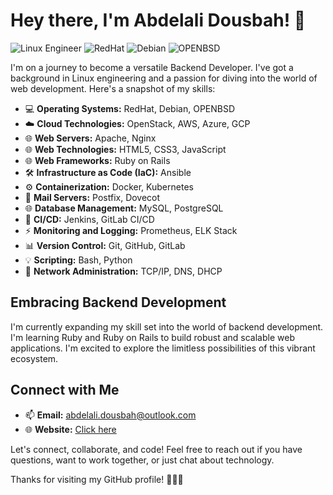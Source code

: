 # Hey there, I'm Abdelali Dousbah! 👋

![Linux Engineer](https://img.shields.io/badge/-Linux%20Engineer-333333?style=flat&logo=linux)
![RedHat](https://img.shields.io/badge/-RedHat-333333?style=flat&logo=red-hat)
![Debian](https://img.shields.io/badge/-Debian-333333?style=flat&logo=debian)
![OPENBSD](https://img.shields.io/badge/-OPENBSD-333333?style=flat&logo=openbsd)

I'm on a journey to become a versatile Backend Developer. I've got a background in Linux engineering and a passion for diving into the world of web development. Here's a snapshot of my skills:

- 💻 **Operating Systems:** RedHat, Debian, OPENBSD
- ☁️ **Cloud Technologies:** OpenStack, AWS, Azure, GCP
- 🌐 **Web Servers:** Apache, Nginx
- 🌐 **Web Technologies:** HTML5, CSS3, JavaScript
- 🌐 **Web Frameworks:** Ruby on Rails
- 🛠️ **Infrastructure as Code (IaC):** Ansible
- ⚙️ **Containerization:** Docker, Kubernetes
- 📧 **Mail Servers:** Postfix, Dovecot
- 🌐 **Database Management:** MySQL, PostgreSQL
- 🚀 **CI/CD:** Jenkins, GitLab CI/CD
- ⚡ **Monitoring and Logging:** Prometheus, ELK Stack
- 📊 **Version Control:** Git, GitHub, GitLab
- 💡 **Scripting:** Bash, Python
- 📡 **Network Administration:** TCP/IP, DNS, DHCP
## Embracing Backend Development

I'm currently expanding my skill set into the world of backend development. I'm learning Ruby and Ruby on Rails to build robust and scalable web applications. I'm excited to explore the limitless possibilities of this vibrant ecosystem.

## Connect with Me

- 📫 **Email:** [abdelali.dousbah@outlook.com](mailto:abdelali.dousbah@outlook.com)
- 🌐 **Website:** [Click here](https://www.dousbah-abdelali.netlify.app)

Let's connect, collaborate, and code! Feel free to reach out if you have questions, want to work together, or just chat about technology.

Thanks for visiting my GitHub profile! 👩‍💻🚀
